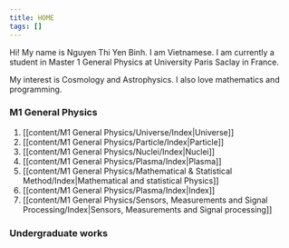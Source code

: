 ```yaml
---
title: HOME
tags: []
---
```

Hi! My name is Nguyen Thi Yen Binh. I am Vietnamese. I am currently a student in Master 1 General Physics at University Paris Saclay in France. 

My interest is Cosmology and Astrophysics. I also love mathematics and programming.
### M1 General Physics
1. [[content/M1 General Physics/Universe/Index|Universe]]
2. [[content/M1 General Physics/Particle/Index|Particle]]
3. [[content/M1 General Physics/Nuclei/Index|Nuclei]]
4. [[content/M1 General Physics/Plasma/Index|Plasma]]
5. [[content/M1 General Physics/Mathematical & Statistical Method/Index|Mathematical and statistical Physics]]
6. [[content/M1 General Physics/Plasma/Index|Index]]
7. [[content/M1 General Physics/Sensors, Measurements and Signal Processing/Index|Sensors, Measurements and Signal processing]]
### Undergraduate works








